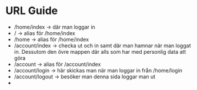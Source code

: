 # URL Guide

* /home/index     -> där man loggar in
* /               -> alias för /home/index
* /home           -> alias för /home/index
* /account/index  -> checka ut och in samt där man hamnar när man loggat in. Dessutom den övre mappen där alls som har med personlig data att göra
* /account        -> alias för /account/index
* /account/login  -> här skickas man när man loggar in från /home/login
* /account/logout -> besöker man denna sida loggar man ut
*

